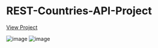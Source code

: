 # REST-Countries-API-Project
<a href="https://rajshree-nagane.github.io/REST-Countries-API-Project/">View Project</a>

![image](https://github.com/user-attachments/assets/3ef16ea0-ab66-4c7f-9426-8773a9e10509)
![image](https://github.com/user-attachments/assets/69a59d46-1dec-47c8-9be6-86c126aa18ab)

